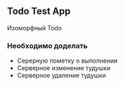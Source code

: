 ## Todo Test App

Изоморфный Todo

### Необходимо доделать
* Серерную пометку о выполнении
* Серверное изменение тудушки
* Серверное удаление тудушки